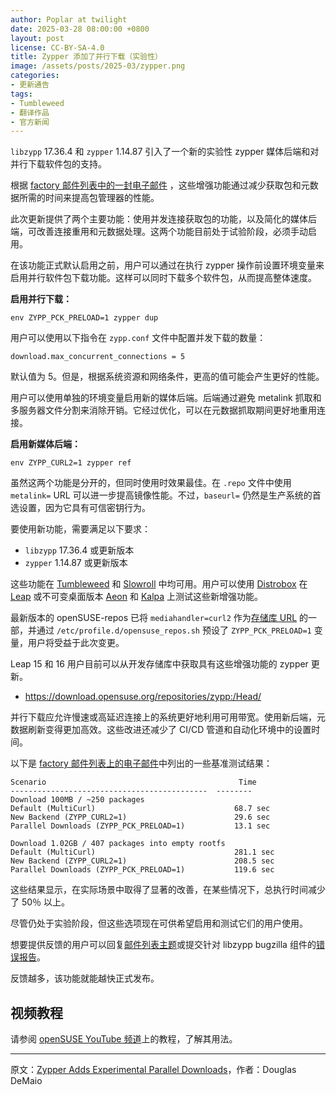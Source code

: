 ```yaml
---
author: Poplar at twilight
date: 2025-03-28 08:00:00 +0800
layout: post
license: CC-BY-SA-4.0
title: Zypper 添加了并行下载（实验性）
image: /assets/posts/2025-03/zypper.png
categories:
- 更新通告
tags:
- Tumbleweed
- 翻译作品
- 官方新闻
---
```


`libzypp` 17.36.4 和 `zypper` 1.14.87 引入了一个新的实验性 zypper 媒体后端和对并行下载软件包的支持。

根据 [factory 邮件列表中的一封电子邮件] ，这些增强功能通过减少获取包和元数据所需的时间来提高包管理器的性能。

[factory 邮件列表中的一封电子邮件]: https://lists.opensuse.org/archives/list/factory@lists.opensuse.org/thread/LOCZIG43MFJSTUIQ3VH2CRSYRCBNR4O7/

此次更新提供了两个主要功能：使用并发连接获取包的功能，以及简化的媒体后端，可改善连接重用和元数据处理。这两个功能目前处于试验阶段，必须手动启用。

在该功能正式默认启用之前，用户可以通过在执行 zypper 操作前设置环境变量来启用并行软件包下载功能。这样可以同时下载多个软件包，从而提高整体速度。

**启用并行下载：**

```shell
env ZYPP_PCK_PRELOAD=1 zypper dup
```

用户可以使用以下指令在 `zypp.conf` 文件中配置并发下载的数量：

```shell
download.max_concurrent_connections = 5
```

默认值为 5。但是，根据系统资源和网络条件，更高的值可能会产生更好的性能。

用户可以使用单独的环境变量启用新的媒体后端。后端通过避免 metalink 抓取和多服务器文件分割来消除开销。它经过优化，可以在元数据抓取期间更好地重用连接。

**启用新媒体后端：**

```shell
env ZYPP_CURL2=1 zypper ref
```

虽然这两个功能是分开的，但同时使用时效果最佳。在 `.repo` 文件中使用 `metalink=` URL 可以进一步提高镜像性能。不过，`baseurl=` 仍然是生产系统的首选设置，因为它具有可信密钥行为。

要使用新功能，需要满足以下要求：

- `libzypp` 17.36.4 或更新版本
- `zypper` 1.14.87 或更新版本

这些功能在 [Tumbleweed] 和 [Slowroll] 中均可用。用户可以使用 [Distrobox] 在 [Leap] 或不可变桌面版本 [Aeon] 和 [Kalpa] 上测试这些新增强功能。

[Tumbleweed]: https://get.opensuse.org/tumbleweed/
[Slowroll]: https://en.opensuse.org/Portal:Slowroll
[leap]: https://get.opensuse.org/leap/
[Aeon]: https://aeondesktop.org/
[Kalpa]: https://kalpadesktop.org/
[Distrobox]: https://distrobox.it/

最新版本的 openSUSE-repos 已将 `mediahandler=curl2` 作为[存储库 URL] 的一部，并通过 `/etc/profile.d/opensuse_repos.sh` 预设了 `ZYPP_PCK_PRELOAD=1` 变量，用户将受益于此次变更。

[存储库 URL]: https://github.com/openSUSE/openSUSE-repos/blob/main/opensuse-tumbleweed-repoindex.xml

Leap 15 和 16 用户目前可以从开发存储库中获取具有这些增强功能的 zypper 更新。

- <https://download.opensuse.org/repositories/zypp:/Head/>

并行下载应允许慢速或高延迟连接上的系统更好地利用可用带宽。使用新后端，元数据刷新变得更加高效。这些改进还减少了 CI/CD 管道和自动化环境中的设置时间。

以下是 [factory 邮件列表上的电子邮件]中列出的一些基准测试结果：

[factory 邮件列表上的电子邮件]: https://lists.opensuse.org/archives/list/factory@lists.opensuse.org/thread/LOCZIG43MFJSTUIQ3VH2CRSYRCBNR4O7/

```
Scenario                                           Time
--------------------------------------------  --------
Download 100MB / ~250 packages
Default (MultiCurl)                               68.7 sec
New Backend (ZYPP_CURL2=1)                        29.6 sec
Parallel Downloads (ZYPP_PCK_PRELOAD=1)           13.1 sec

Download 1.02GB / 407 packages into empty rootfs
Default (MultiCurl)                               281.1 sec
New Backend (ZYPP_CURL2=1)                        208.5 sec
Parallel Downloads (ZYPP_PCK_PRELOAD=1)           119.6 sec
```

这些结果显示，在实际场景中取得了显著的改善，在某些情况下，总执行时间减少了 50％ 以上。

尽管仍处于实验阶段，但这些选项现在可供希望启用和测试它们的用户使用。

想要提供反馈的用户可以回复[邮件列表主题]或提交针对 libzypp bugzilla 组件的[错误报告]。

[邮件列表主题]: https://lists.opensuse.org/archives/list/factory@lists.opensuse.org/thread/LOCZIG43MFJSTUIQ3VH2CRSYRCBNR4O7/
[错误报告]: https://en.opensuse.org/openSUSE:Submitting_bug_reports

反馈越多，该功能就能越快正式发布。

## 视频教程

请参阅 [openSUSE YouTube 频道]上的教程，了解其用法。

[openSUSE YouTube 频道]: https://www.youtube.com/watch?v=o9vRsL_njSU

----

原文：[Zypper Adds Experimental Parallel Downloads](https://news.opensuse.org/2025/03/27/zypper-adds-experimental-parallel-downloads/)，作者：Douglas DeMaio